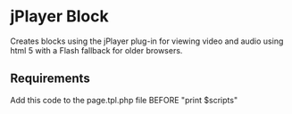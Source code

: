 jPlayer Block
=============

Creates blocks using the jPlayer plug-in for viewing video and 
audio using html 5 with a Flash fallback for older browsers.

Requirements
------------

Add this code to the page.tpl.php file BEFORE "print $scripts"

<pre><code>
<?php if (module_exists('jplayer_block')): // load newer version of jquery and set noConfict for jplayer ?>
  <script type="text/javascript" src="http://ajax.googleapis.com/ajax/libs/jquery/1.6/jquery.min.js"></script>
  
  <script type="text/javascript">
    var nuJQ = jQuery.noConflict();
  </script>
  
  <?php $jplayer_path = $base_path . drupal_get_path('module', 'jplayer_block') . '/js/jquery.jplayer.min.js'; ?>

  <script type="text/javascript" src="<?php print $jplayer_path; ?>"></script>
 
<?php endif; ?>
</code></pre>